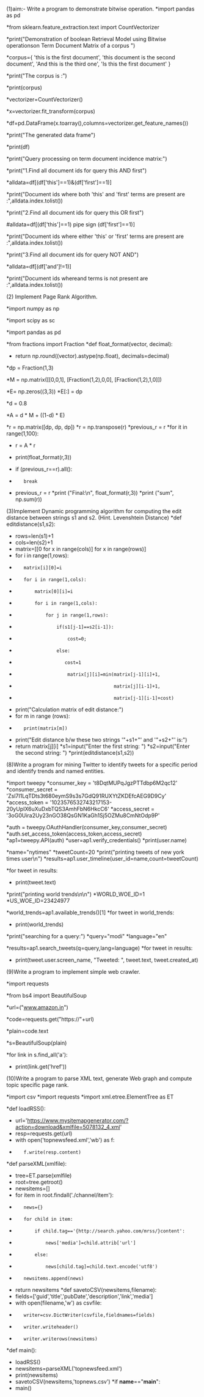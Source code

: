 (1)aim:- Write a program to demonstrate bitwise operation.
*import pandas as pd

*from sklearn.feature_extraction.text import CountVectorizer
 
*print("Demonstration of boolean Retrieval Model using Bitwise operationson Term Document Matrix of a corpus ")

*corpus={
    'this is the first document',
    'this document is the second document',
    'And this is the third one',
    'Is this the first document' 
    }
    
*print("The corpus is :") 

*print(corpus)

*vectorizer=CountVectorizer()

*x=vectorizer.fit_transform(corpus)

*df=pd.DataFrame(x.toarray(),columns=vectorizer.get_feature_names())

*print("The generated data frame")

*print(df)

*print("Query processing on term document incidence matrix:")

*print("1.Find all document ids for query this AND first")

*alldata=df[(df['this']==1)&(df['first']==1)]

*print("Document ids where both 'this' and 'first' terms are present are :",alldata.index.tolist())

*print("2.Find all document ids for query this OR first")

#alldata=df[(df['this']==1) pipe sign (df['first']==1)]

*print("Document ids where either 'this' or 'first' terms are present are :",alldata.index.tolist())

*print("3.Find all document ids for query NOT AND")

*alldata=df[(df['and']!=1)]

*print("Document ids whereand terms is not present are :",alldata.index.tolist())


(2) Implement Page Rank Algorithm.

*import numpy as np

*import scipy as sc

*import pandas as pd

*from fractions import Fraction
*def float_format(vector, decimal):
*    return np.round((vector).astype(np.float), decimals=decimal)
 

*dp = Fraction(1,3)
 
*M = np.matrix([[0,0,1],
        [Fraction(1,2),0,0],
        [Fraction(1,2),1,0]])
 
*E= np.zeros((3,3))
*E[:] = dp
 
*d = 0.8

*A = d * M + ((1-d) * E)

*r = np.matrix([dp, dp, dp])
*r = np.transpose(r)
*previous_r = r
*for it in range(1,100):
*    r = A * r
*    print(float_format(r,3))
  
*    if (previous_r==r).all():
*        break
*    previous_r = r
*print ("Final:\n", float_format(r,3))
*print ("sum", np.sum(r))


(3)Implement Dynamic programming algorithm for computing the edit distance between strings s1 and s2. (Hint. Levenshtein Distance)
*def editdistance(s1,s2):
*   rows=len(s1)+1
*   cols=len(s2)+1
*    matrix=[[0 for x in range(cols)] for x in range(rows)]
*    for i in range(1,rows):
*        matrix[i][0]=i
*        for i in range(1,cols):
*            matrix[0][i]=i
*            for i in range(1,cols):
*                for j in range(1,rows):
*                    if(s1[j-1]==s2[i-1]):
*                        cost=0;
*                    else:
*                       cost=1
*                        matrix[j][i]=min(matrix[j-1][i]+1,
*                                         matrix[j][i-1]+1,
*                                         matrix[j-1][i-1]+cost)
*    print("Calculation matrix of edit distance:")
*    for m in range (rows):
*        print(matrix[m])
*    print("Edit distance b/w these two strings '"+s1+"' and '"+s2+"' is:")
*    return matrix[j][i]
*s1=input("Enter the first string: ")
*s2=input("Enter the second string: ")
*print(editdistance(s1,s2))

(8)Write a program for mining Twitter to identify tweets for a specific period and identify 
trends and named entities.

*import tweepy
*consumer_key = 't8DqtMUPqJgzPTTdbp6M2qc12'
*consumer_secret = 'Zsl7I1LqTDts3t680eymS9s3s7GdQ91RUXYtZKDEfcAEG9D9Cy'
*access_token = '1023576532743217153-20yUpIX6uXuDxbTQS3AmhFbN6HkcC6'
*access_secret = '3oG0Uira2Uy23nGO38QsGN1KaGh1Sj5OZMu8CmNtOdp9P'

*auth = tweepy.OAuthHandler(consumer_key,consumer_secret)
*auth.set_access_token(access_token,access_secret)
*ap1=tweepy.API(auth)
*user=ap1.verify_credentials()
*print(user.name)

*name="nytimes"
*tweetCount=20
*print("printing tweets of new york times user\n")
*results=ap1.user_timeline(user_id=name,count=tweetCount)

*for tweet in results:
*    print(tweet.text)

*print("printing world trends\n\n")
*WORLD_WOE_ID=1
*US_WOE_ID=23424977

*world_trends=ap1.available_trends()[1]
*for tweet in world_trends:
*    print(world_trends)

*print("searching for a query:")
*query="modi"
*language="en"

*results=ap1.search_tweets(q=query,lang=language)
*for tweet in results:
*    print(tweet.user.screen_name, "Tweeted: ", tweet.text, tweet.created_at)

(9)Write a program to implement simple web crawler.


*import requests

*from bs4 import BeautifulSoup

*url=("www.amazon.in")

*code=requests.get("https://"+url)

*plain=code.text


*s=BeautifulSoup(plain)

*for link in s.find_all('a'):

*    print(link.get('href'))


(10)Write a program to parse XML text, generate Web graph and compute topic specific page rank.

*import csv
*import requests
*import xml.etree.ElementTree as ET

*def loadRSS():
*    url='https://www.mysitemapgenerator.com/?action=download&xmlfile=5078132_4.xml'
*    resp=requests.get(url)
*    with open('topnewsfeed.xml','wb') as f:
*        f.write(resp.content)
*def parseXML(xmlfile):
*    tree=ET.parse(xmlfile)
*    root=tree.getroot()
*    newsitems=[]
*    for item in root.findall('./channel/item'):
*        news={}
*        for child in item:
*            if child.tag=='{http://search.yahoo.com/mrss/}content':
*                news['media']=child.attrib['url']
*            else:
*                news[child.tag]=child.text.encode('utf8')
*        newsitems.append(news)
*    return newsitems
*def savetoCSV(newsitems,filename):
*    fields=['guid','title','pubDate','description','link','media']
*    with open(filename,'w') as csvfile:
*        writer=csv.DictWriter(csvfile,fieldnames=fields)
*        writer.writeheader()
*        writer.writerows(newsitems)
*def main():
*    loadRSS()
*    newsitems=parseXML('topnewsfeed.xml')
*    print(newsitems)
*    savetoCSV(newsitems,'topnews.csv')
*if __name__=="__main__":
*    main()
